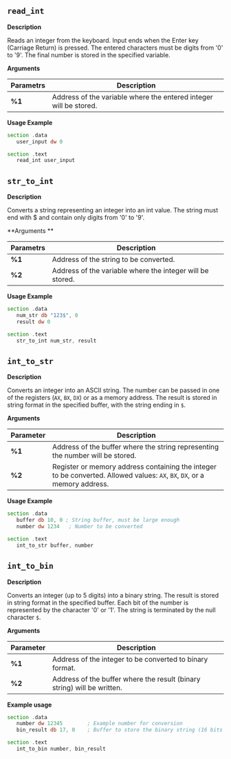 


## `read_int` 

**Description** 

Reads an integer from the keyboard. Input ends when the Enter key (Carriage Return) is pressed. The entered characters must be digits from '0' to '9'. The final number is stored in the specified variable.

**Arguments**

| Parametrs | Description |
|-----------|-------------|
| **%1**    | Address of the variable where the entered integer will be stored. |

**Usage Example**

```asm
section .data
   user_input dw 0

section .text
   read_int user_input
```

## `str_to_int` 

**Description**

Converts a string representing an integer into an int value. The string must end with $ and contain only digits from '0' to '9'.

**Arguments **

| Parametrs | Description  |
|-----------|--------------|
| **%1**    | Address of the string to be converted. |
| **%2**    | Address of the variable where the integer will be stored.|

**Usage Example**

```asm
section .data
   num_str db "123$", 0
   result dw 0

section .text
   str_to_int num_str, result
```

## `int_to_str`

**Description**

Converts an integer into an ASCII string. The number can be passed in one of the registers (`AX`, `BX`, `DX`) or as a memory address. The result is stored in string format in the specified buffer, with the string ending in `$`.

**Arguments**

| Parameter | Description |
|----------|--------------|
| **%1**   | Address of the buffer where the string representing the number will be stored. |
| **%2**   | Register or memory address containing the integer to be converted. Allowed values: `AX`, `BX`, `DX`, or a memory address. |

**Usage Example**

```asm
section .data
   buffer db 10, 0 ; String buffer, must be large enough
   number dw 1234   ; Number to be converted

section .text
   int_to_str buffer, number
```

## `int_to_bin`

**Description**

Converts an integer (up to 5 digits) into a binary string. The result is stored in string format in the specified buffer. Each bit of the number is represented by the character '0' or '1'. The string is terminated by the null character `$`.

**Arguments**

| Parameter | Description |
|-----------|-------------|
| **%1**    | Address of the integer to be converted to binary format. |
| **%2**    | Address of the buffer where the result (binary string) will be written. |

**Example usage**

```asm
section .data
   number dw 12345        ; Example number for conversion
   bin_result db 17, 0    ; Buffer to store the binary string (16 bits + 1 for null character $)

section .text
   int_to_bin number, bin_result
```

